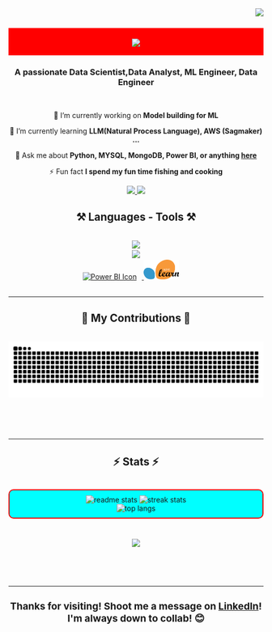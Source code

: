 <img align="right" src="https://visitor-badge.laobi.icu/badge?page_id=Muthukumar0908.Muthukumar0908" />

<h1 align="center" style="color: cyan; background-color: red; padding: 10px;">
    <img src="https://readme-typing-svg.herokuapp.com/?font=Righteous&size=35&center=true&vCenter=true&width=500&height=70&duration=4000&lines=Hi+There!+👋;+I'm+Muthukumar+R!;">
</h1>

<h3 align="center">A passionate  Data Scientist,Data Analyst, ML Engineer, Data Engineer  </h3>

<br/>

<div align="center">
 
 🔭 I’m currently working on **Model building for ML**
 
 🌱 I’m currently learning **LLM(Natural Process Language), AWS (Sagmaker) ...**

💬 Ask me about **Python, MYSQL, MongoDB, Power BI,  or anything [here](https://github.com/Muthukumar0908?tab=repositories)**

⚡ Fun fact **I spend my fun time fishing and cooking**

</div>
 
<div align="center"> 
  <a href="mailto:rmuthukumar0908@gmail.com">
    <img src="https://img.shields.io/badge/Gmail-333333?style=for-the-badge&logo=gmail&logoColor=red" />
  </a>
  <a href="https://www.linkedin.com/in/muthukumar-r-44848416b/" target="_blank">
    <img src="https://img.shields.io/badge/LinkedIn-0077B5?style=for-the-badge&logo=linkedin&logoColor=white" target="_blank" />
  </a>

</div>

 
<h2 align="center">⚒️ Languages - Tools ⚒️</h2>
<br/>
<div align="center">
    <a href = "https://skillicons.dev">
        <img src ="https://skillicons.dev/icons?i=python,github,mysql,mongodb"/><br>
        <img src ="https://skillicons.dev/icons?i=aws,anaconda,vscode"/><br>
        <img src="https://img.icons8.com/color/48/000000/power-bi.png" width="60" alt="Power BI Icon" style="margin-right: 10px; pointer-events: none;"/>
        <img src="https://github.com/Muthukumar0908/Muthukumar0908/blob/main/download.png" width="70" alt="Sk_learn Icon" style="margin-right: 20px; pointer-events: none;"/><br>
     </a>

 
    
</div>

<br/>
<hr/>

<div align="center">
  <h2>🐍 My Contributions 🐍</h2>
  <br>
  <img alt="snake eating my contributions" src="https://github.com/Muthukumar0908/Muthukumar0908/blob/output/github-contribution-grid-snake.svg" style="pointer-events: none;" />
  
  <br/><br/><br/>
</div>

<hr/>

<h2 align="center">⚡ Stats ⚡</h2>
<br>
<div align="center" style="background-color: cyan; padding: 10px; border-radius: 10px; border: 2px solid red;">
  <img width="390" src="https://github-readme-stats.vercel.app/api?username=Muthukumar0908&count_private=true&theme=react&border_radius=10" alt="readme stats" style="pointer-events: none;"></img>
  <img width="390" src="https://github-readme-streak-stats.herokuapp.com/?user=Muthukumar0908&count_private=true&theme=react&border_radius=10" alt="streak stats" style="pointer-events: none;"></img>
  <br>
  <div align="center">
  <!-- Add a note about the theme contrast -->
 <img width="325" src="https://github-readme-stats.vercel.app/api/top-langs/?username=Muthukumar0908&langs_count=2&layout=compact&theme=react&border_radius=10&hide=html&exclude_repo=github-readme-stats&hide_border=true&title_color=61DAFB&bg_color=FFFFFF00&text_color=61DAFB" alt="top langs" style="pointer-events: none;">
</div>


</div>

  <br/>
  
</div>
<h3 align="center">
<a href="https://git.io/typing-svg">
<img src="https://readme-typing-svg.herokuapp.com/?
font-Righteous&size=25&center=true&vCenter=true&width=500&height=70&duration=4000&lines-Thanks+for+visiting!+;+Shoot+me+a+message+on+Linkedin!; I'm+always+down+to+collab+:)">
</a>



<br/><br/>

<hr/>
<div align="center">
    <h3>Thanks for visiting! Shoot me a message on <a href="https://www.linkedin.com/in/muthukumar-r-44848416b/">LinkedIn</a>! I'm always down to collab! 😊</h3>
  </div>
</a>

<br/>
<br/>
